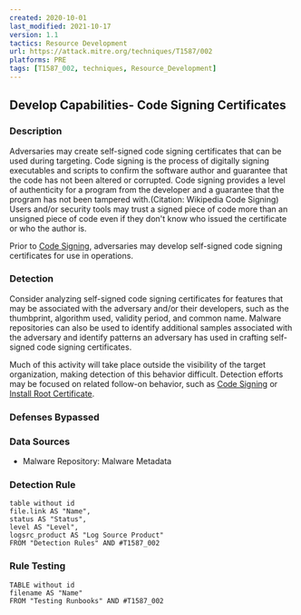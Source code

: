 ```yaml
---
created: 2020-10-01
last_modified: 2021-10-17
version: 1.1
tactics: Resource Development
url: https://attack.mitre.org/techniques/T1587/002
platforms: PRE
tags: [T1587_002, techniques, Resource_Development]
---
```


## Develop Capabilities- Code Signing Certificates

### Description

Adversaries may create self-signed code signing certificates that can be used during targeting. Code signing is the process of digitally signing executables and scripts to confirm the software author and guarantee that the code has not been altered or corrupted. Code signing provides a level of authenticity for a program from the developer and a guarantee that the program has not been tampered with.(Citation: Wikipedia Code Signing) Users and/or security tools may trust a signed piece of code more than an unsigned piece of code even if they don't know who issued the certificate or who the author is.

Prior to [Code Signing](https://attack.mitre.org/techniques/T1553/002), adversaries may develop self-signed code signing certificates for use in operations.

### Detection

Consider analyzing self-signed code signing certificates for features that may be associated with the adversary and/or their developers, such as the thumbprint, algorithm used, validity period, and common name. Malware repositories can also be used to identify additional samples associated with the adversary and identify patterns an adversary has used in crafting self-signed code signing certificates.

Much of this activity will take place outside the visibility of the target organization, making detection of this behavior difficult. Detection efforts may be focused on related follow-on behavior, such as [Code Signing](https://attack.mitre.org/techniques/T1553/002) or [Install Root Certificate](https://attack.mitre.org/techniques/T1553/004).

### Defenses Bypassed



### Data Sources

  - Malware Repository: Malware Metadata
### Detection Rule

```dataview
table without id
file.link AS "Name",
status AS "Status",
level AS "Level",
logsrc_product AS "Log Source Product"
FROM "Detection Rules" AND #T1587_002
```

### Rule Testing

```dataview
TABLE without id
filename AS "Name"
FROM "Testing Runbooks" AND #T1587_002
```
